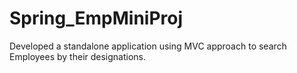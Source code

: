 # Spring_EmpMiniProj
Developed a standalone application using MVC approach to search Employees by their designations.  
